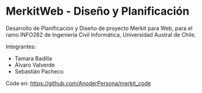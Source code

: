 # MerkitWeb - Diseño y Planificación

Desarrollo de Planificación y Diseño de proyecto Merkit para Web, para el ramo INFO282 de Ingeniería Civil Informática, Universidad Austral de Chile.

Integrantes:
  - Tamara Badilla
  - Álvaro Valverde
  - Sebastián Pacheco

Code en: https://github.com/AnoderPersona/merkit_code
